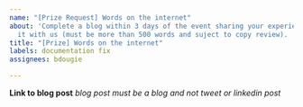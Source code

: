 ```yaml
---
name: "[Prize Request] Words on the internet"
about: 'Complete a blog within 3 days of the event sharing your experience and share
  it with us (must be more than 500 words and suject to copy review). '
title: "[Prize] Words on the internet"
labels: documentation fix
assignees: bdougie

---
```


**Link to blog post**
_blog post must be a blog and not tweet or linkedin post_
